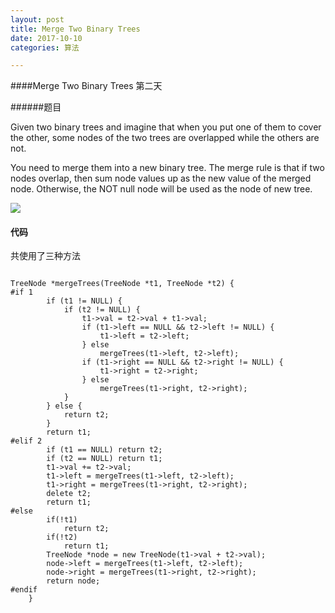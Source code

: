 ```yaml
---
layout: post
title: Merge Two Binary Trees
date: 2017-10-10
categories: 算法

---
```

####Merge Two Binary Trees
第二天

######题目

Given two binary trees and imagine that when you put one of them to cover the other, some nodes of the two trees are overlapped while the others are not.

You need to merge them into a new binary tree. The merge rule is that if two nodes overlap, then sum node values up as the new value of the merged node. Otherwise, the NOT null node will be used as the node of new tree.

![](pic/merge.png)

#### 代码
共使用了三种方法
```language

TreeNode *mergeTrees(TreeNode *t1, TreeNode *t2) {
#if 1
        if (t1 != NULL) {
            if (t2 != NULL) {
                t1->val = t2->val + t1->val;
                if (t1->left == NULL && t2->left != NULL) {
                    t1->left = t2->left;
                } else
                    mergeTrees(t1->left, t2->left);
                if (t1->right == NULL && t2->right != NULL) {
                    t1->right = t2->right;
                } else
                    mergeTrees(t1->right, t2->right);
            }
        } else {
            return t2;
        }
        return t1;
#elif 2
        if (t1 == NULL) return t2;
        if (t2 == NULL) return t1;
        t1->val += t2->val;
        t1->left = mergeTrees(t1->left, t2->left);
        t1->right = mergeTrees(t1->right, t2->right);
        delete t2;
        return t1;
#else
        if(!t1)
            return t2;
        if(!t2)
            return t1;
        TreeNode *node = new TreeNode(t1->val + t2->val);
        node->left = mergeTrees(t1->left, t2->left);
        node->right = mergeTrees(t1->right, t2->right);
        return node;
#endif
    }

```
